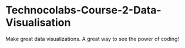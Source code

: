 # Technocolabs-Course-2-Data-Visualisation
Make great data visualizations. A great way to see the power of coding!

